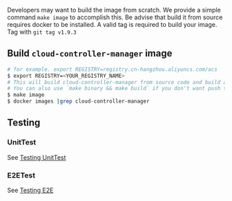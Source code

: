 
Developers may want to build the image from scratch. We provide a simple command ```make image``` to accomplish this. 
Be advise that build it from source requires docker to be installed.
A valid tag is required to build your image. Tag with ```git tag v1.9.3```

## Build `cloud-controller-manager` image

```bash
# for example. export REGISTRY=registry.cn-hangzhou.aliyuncs.com/acs
$ export REGISTRY=<YOUR_REGISTRY_NAME>
# This will build cloud-controller-manager from source code and build an docker image from binary and push to your specified registry.
# You can also use `make binary && make build` if you don't want push this image to your registry.
$ make image
$ docker images |grep cloud-controller-manager
```


## Testing

### UnitTest

See [Testing UnitTest](https://github.com/kubernetes/cloud-provider-alibaba-cloud/tree/master/docs/testing.md)

### E2ETest

See [Testing E2E](https://github.com/kubernetes/cloud-provider-alibaba-cloud/tree/master/cmd/e2e/README.md)
